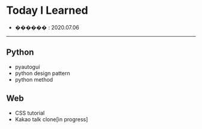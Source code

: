 # Today I Learned
- ������ : 2020.07.06

---
## Python
- pyautogui
- python design pattern
- python method

## Web
- CSS tutorial
- Kakao talk clone[in progress]